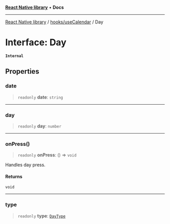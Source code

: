 [**React Native library**](../../../index.md) • **Docs**

***

[React Native library](../../../modules.md) / [hooks/useCalendar](../index.md) / Day

# Interface: Day

**`Internal`**

## Properties

### date

> `readonly` **date**: `string`

***

### day

> `readonly` **day**: `number`

***

### onPress()

> `readonly` **onPress**: () => `void`

Handles day press.

#### Returns

`void`

***

### type

> `readonly` **type**: [`DayType`](../enumerations/DayType.md)

